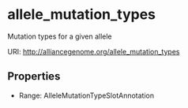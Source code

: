 # allele_mutation_types

Mutation types for a given allele

URI: http://alliancegenome.org/allele_mutation_types



<!-- no inheritance hierarchy -->


## Properties

 * Range: AlleleMutationTypeSlotAnnotation


